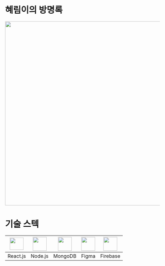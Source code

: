  # 혜림이의 방명록
<img src="https://github.com/HyerimKimm/hyerim_guestbook_frontend/assets/50258232/893fce49-692a-460d-a1e5-000ddf2a2681" width="600px"/>

 # 기술 스텍
 |<img src="https://upload.wikimedia.org/wikipedia/commons/thumb/a/a7/React-icon.svg/1024px-React-icon.svg.png?20220125121207" width="45px" height="40px"/>|<img src="https://github.com/HyerimKimm/hyerim_guestbook_frontend/assets/50258232/cf1eef99-7275-4564-9ff4-5b274092e016" width="45px" height="45px"/>|<img src="https://scontent-ssn1-1.xx.fbcdn.net/v/t39.30808-6/246656344_10165689418720557_4225476852778908330_n.png?_nc_cat=1&cb=99be929b-59f725be&ccb=1-7&_nc_sid=09cbfe&_nc_ohc=u6kqNE-0VaYAX-08YHF&_nc_ht=scontent-ssn1-1.xx&oh=00_AfD8Fmk0v5UXoVxDumFiZjl3vUkXvEh7WSSrzKoEE-9FAg&oe=64BB46DD" width="45px" height="45px"/>|<img src="https://github.com/HyerimKimm/hyerim_guestbook_frontend/assets/50258232/b531d0ef-b09d-4078-9070-834296e339a7" width="45px" height="45px"/>|<img src="https://firebase.google.com/static/images/brand-guidelines/logo-vertical.png" width="45px" height="45px"/>|
 |-----|-----|-----|-----|---|
 |React.js|Node.js|MongoDB|Figma|Firebase|
